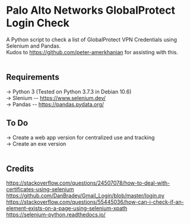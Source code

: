 # Palo Alto Networks GlobalProtect Login Check
A Python script to check a list of GlobalProtect VPN Credentials using Selenium and Pandas.<br>
Kudos to https://github.com/peter-amerkhanian for assisting with this. 
<br><br>
## Requirements<br>
-> Python 3 (Tested on Python 3.7.3 in Debian 10.6) <br>
-> Slenium -- https://www.selenium.dev/ <br>
-> Pandas -- https://pandas.pydata.org/ <br>

## To Do <br>
-> Create a web app version for centralized use and tracking <br>
-> Create an exe version <br>
<br>
## Credits<br>
https://stackoverflow.com/questions/24507078/how-to-deal-with-certificates-using-selenium <br>
https://github.com/DanBradey/Gmail_Login/blob/master/login.py <br>
https://stackoverflow.com/questions/55445036/how-can-i-check-if-an-element-exists-on-a-page-using-selenium-xpath <br>
https://selenium-python.readthedocs.io/ <br>

